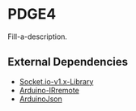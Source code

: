 # PDGE4

Fill-a-description.

## External Dependencies

- [Socket.io-v1.x-Library](https://github.com/washo4evr/Socket.io-v1.x-Library)
- [Arduino-IRremote](https://github.com/z3t0/Arduino-IRremote)
- [ArduinoJson](https://github.com/bblanchon/ArduinoJson)

